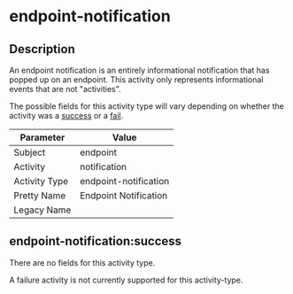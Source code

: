endpoint-notification
=====================

Description
-----------
An endpoint notification is an entirely informational notification that has popped up on an endpoint. This activity only represents informational events that are not "activities".

The possible fields for this activity type will vary depending on whether the activity was a [success](#endpoint-notificationsuccess) or a [fail](#endpoint-notificationfail).

| Parameter     | Value                 |
| ------------- | --------------------- |
| Subject       | endpoint              |
| Activity      | notification          |
| Activity Type | endpoint-notification |
| Pretty Name   | Endpoint Notification |
| Legacy Name   |                       |

endpoint-notification:success
-----------------------------

There are no fields for this activity type.


A failure activity is not currently supported for this activity-type.